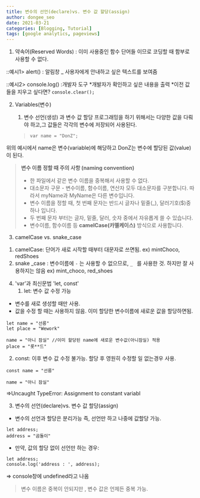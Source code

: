 ```yaml
---
title: 변수의 선언(declare)vs. 변수 값 할당(assign)
author: dongee_seo
date: 2021-03-21
categories: [Blogging, Tutorial]
tags: [google analytics, pageviews]
---
```


1. 약속어(Reserved Words)
   : 이미 사용중인 함수 단어들 이므로 코딩할 때 함부로 사용할 수 없다.

::예시1> alert() : 알림창
\_ 사용자에게 안내하고 싶은 텍스트를 보여줌

::예시2> console.log() :개발자 도구
*개발자가 확인하고 싶은 내용을 출력
*이전 값들을 지우고 싶다면? `console.clear();`

2. Variables(변수)

   1. 변수 선언(생성) 과 변수 값 할당
      프로그래밍을 하기 위해서는 다양한 값을 다뤄야 하고,그 값들은 각각의 변수에 저장되어 사용된다.

   > `var name = "DonZ";`

위의 예시에서 name은 변수(variable)에 해당하고
DonZ는 변수에 할당된 값(value)이 된다.

> **변수 이름 정할 때 주의 사항
> (naming convention)**
>
> - 한 파일에서 같은 변수 이름을 중복해서 사용할 수 없다.
> - 대소문자 구문 - 변수이름, 함수이름, 연산자 모두 대소문자를 구분합니다. 따라서 myName과 MyName은 다른 변수입니다.
> - 변수 이름을 정할 때, 첫 번째 문자는 반드시 글자나 밑줄(\_), 달러기호($)중 하나 입니다.
> - 두 번째 문자 부터는 글자, 밑줄, 달러, 숫자 중에서 자유롭게 쓸 수 있습니다.
> - 변수이름, 함수이름 등 **camelCase(카멜케이스)** 방식으로 사용합니다.

3. camelCase vs. snake_case

1) camelCase: 단어가 새로 시작할 때부터 대문자로 쓰면됨.
   ex) mintChoco, redShoes
2) snake _case
   : 변수이름에 `-` 는 사용할 수 없으므로, `_ ` 를 사용한 것. 하지만 잘 사용하지는 않음
   ex) mint_choco, red_shoes

4. 'var'과 최신문법 'let, const'
   1. let: 변수 값 수정 가능

- 변수를 새로 생성할 때만 사용.
- 값을 수정 할 때는 사용하지 않음.
  이미 할당한 변수이름에 새로운 값을 할당하면됨.

```null
let name = "선릉"
let place = "Wework"

name = "아니 잠실" //이미 할당된 name에 새로운 변수값(아니잠실) 적용
place = "롯**드"
```

2. const: 이후 변수 값 수정 불가능. 할당 후 영원히 수정할 일 없는경우 사용.

```null
const name = "선릉"

name = "아니 잠실"
```

=>Uncaught TypeError: Assignment to constant variabl

3. 변수의 선언(declare)vs. 변수 값 할당(assign)

- 변수의 선언과 할당은 분리가능
  즉, 선언만 하고 나중에 값할당 가능.

```null
let address;
address = "곰돌이"
```

- 만약, 값의 할당 없이 선언만 하는 경우:

```null
let address;
console.log('address : ', address);
```

=> console창에 undefined라고 나옴

> 변수 이름은 중복이 안되지만 ,
> 변수 값은 언제든 중복 가능.
